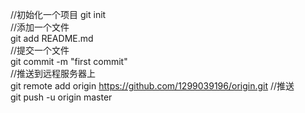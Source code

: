 //初始化一个项目
	git init			
//添加一个文件											
	git add README.md	
//提交一个文件											
	git commit -m "first commit"	
//推送到远程服务器上								
	git remote add origin https://github.com/1299039196/origin.git
//推送	
	git push -u origin master										


